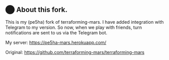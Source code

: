 

## ⬤ About this fork.
This is my (pe5ha) fork of terraforming-mars. I have added integration with Telegram to my version. So now, when we play with friends, turn notifications are sent to us via the Telegram bot.

My server: https://pe5ha-mars.herokuapp.com/

Original: https://github.com/terraforming-mars/terraforming-mars

